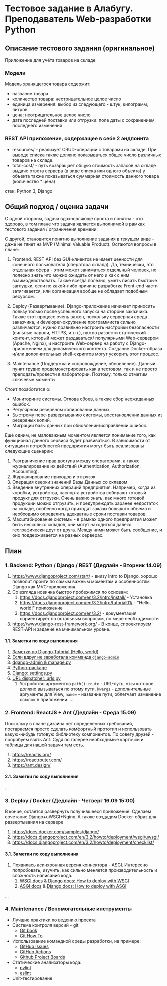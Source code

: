 # Тестовое задание в Алабугу. Преподаватель Web-разработки Python

## Описание тестового задания (оригинальное)

Приложение для учёта товаров на складе

### Модели

Модель хранящегося товара содержит:

- название товара
- количество товара: неотрицательное целое число
- единица измерения: выбор из следующего - штук, килограмм, литров
- цена: неотрицательное целое число
- дата последней поставки или отгрузки: поле даты с сохранением последнего изменения

### REST API приложение, содержащее в себе 2 эндпоинта

- resources/ - реализует CRUD-операции с товарами на складе. При выводе списка
также должно показываться общее число различных товаров на складе.
- total-cost/ - путь возвращает общую стоимость запасов на складе выдаче ответа
сервера (в виде списка или одного объекта) у объекта также показываться суммарная
стоимость данного товара (количество * цена)

стек: Python 3, Django

## Общий подход / оценка задачи

С одной стороны, задача вдохновляюще проста и понятна - это здорово, в том плане
что задача является выполнимой в рамках тестового задания / ограничения времени.

С другой, становится понятно выполнение задания в текущем виде - даже не тянет
на MVP (Minimal Valuable Product). Остаются вопросы в плане:

1. Frontend. REST API без GUI-клиентов не имеет ценности для конечного
пользователя (оператора склада). Да, технически, это отдельная сфера - этим может
заниматься отдельный человек, но полезно знать что можно ожидать от него и как
с ним взаимодействовать. Также всегда полезно, уметь писать быстрые заглушки,
если по какой-либо причине разработка Front-end части затягивается, или
организация вообще не обладает подобным ресурсом.

2. Deploy (Развертывание). Django-приложение начинает приносить пользу только
после успешного запуска на стороне заказчика. Также этот процесс очень важен,
поскольку серверная среда заказчика, и developer-окружение программиста сильно
различаются: нужно правильно настроить настройки безопасности (сильные пароли,
HTTPS, и т.п.), нужно развести статический контент, который может раздаваться/
популярными Web-сервером (Apache, Nginx), и настроить Web-сервер на работу с
Django-приложением для динамического контента. Создание Docker-образа и/или
дополнительных shell-скриптов могут ускорить этот процесс.

3. Maintenance (Поддержка и сопровождение, обновление). Данный пункт трудно
продемонстрировать как в тестовом, так и не просто преподать/провести в
лаборатории. Поэтому, только отметим ключевые моменты.

Стоит позаботится о:

- Мониторинге системы. Отлова сбоев, а также сбор неожиданных ошибок.
- Регулярном резервном копировании данных.
- Быстрому пере-развертыванию системы, восстановлении данных из резервных копий.
- Миграции базы данных при обновлении/исправлении ошибок.

Ещё одним, не маловажным моментом является понимание того, как функционал данного
сервиса будет развиваться. В зависимости от ситуации и потребностей предприятия
могут быть реализованы следующие сценарии:

1. Разграничение прав доступа между операторами, а также журналирование их
действий (Authentication, Authorization, Accounting).
2. Журналирование приходов и отгрузок
3. Операция сверки значений Базы Данных со складом
4. Введение внутренних операций предприятия. Например, когда из коробки,
устройства, паспорта устройства собирают готовый продукт для отгрузки.
Очень важно знать, как много готовой продукции можно отгрузить, и предупреждать
заранее недостаток на складе, особенно когда приходят заказы большого объема и
необходимо определить адекватные сроки поставки товаров.
5. Масштабирование системы - в рамках одного предприятия может быть несколько
складов, они могут находиться далеко географически друг от друга. Между ними
может быть сообщение, и оно поддерживается на разных серверах.

## План

### 1. Backend: Python / Django / REST (Дедлайн - Вторник 14.09)

1. https://www.djangoproject.com/start/ - внизу Intro to Django, хорошо позволит
пройти по самым важным моментам и особенностям Django как MVC-приложения.
2. Со взгляда новичка быстро пробежимся по основам:
   1. https://docs.djangoproject.com/en/3.2/intro/install/ - Установка
   2. https://docs.djangoproject.com/en/3.2/intro/tutorial01/ - "Hello, world!" приложение
   3. https://docs.djangoproject.com/en/3.2/ - документация сориентирует по
   остальным вопросам, по мере необходимости
3. https://www.django-rest-framework.org/ - В конце, спроектируем REST-API и
задание на минимальном уровне.

#### 1.1. Заметки по ходу выполнения

1. [Заметки по Django Tutorial (Hello, world)](./tutorial-log.md)
2. [Если вдруг не заработала комманда `django-admin`](https://docs.djangoproject.com/en/3.2/faq/troubleshooting/#troubleshooting-django-admin)
3. [dgango-admin & manage.py](https://docs.djangoproject.com/en/3.2/ref/django-admin/)
4. [Python-package](https://docs.python.org/3/tutorial/modules.html#tut-packages)
5. [Django: settings.py](https://docs.djangoproject.com/en/3.2/topics/settings/)
6. [URL dispatcher: urls.py](https://docs.djangoproject.com/en/3.2/topics/settings/)
   1. Устройство аргументов `path()`: `route` - URL-путь, `view` которое должно вызываться по этому пути, `kwargs` - дополнительные аргументы для View, `name=` - название пути, облегчает изменение ссылок в приложении.
...

### 2. Frontend: ReactJS + Ant (Дедлайн - Среда 15.09)

Поскольку в плане дизайна нет определенных требований, постараемся просто сделать
комфортный прототип и использовать какую-нибудь готовую библиотеку компонентов.
По совету друзей - попробуем взять Ant. Судя по галерее необходимые карточки
и таблицы для нашей задачи там есть.

1. https://reactjs.org/
2. https://reactrouter.com/
3. https://ant.design/

#### 2.1. Заметки по ходу выполнения

...

### 3. Deploy / Docker (Дедлайн - Четверг 16.09 15:00)

В конце, остается развернуть получившееся приложение. Сделаем сочетание
Django+uWSGI+Nginx. А также создадим Docker-образ для развертывания на сервере

1. https://docs.docker.com/samples/django/
2. https://docs.djangoproject.com/en/3.2/howto/deployment/wsgi/uwsgi/
3. https://docs.djangoproject.com/en/3.2/howto/deployment/checklist/

#### 3.1. Заметки по ходу выполнения

1. Появилась асинхронная версия коннектора - ASGI. Интересно попробовать, 
изучить, как сильно меняется производительность и сложность написания кода.
   1. [WSGI docs](https://wsgi.readthedocs.io/en/latest/index.html) & [Django docs: How to deploy with WSGI](https://docs.djangoproject.com/en/3.2/howto/deployment/wsgi/)
   2. [ASGI docs](https://asgi.readthedocs.io/en/latest/) & [Django docs: How to deploy with ASGI](https://docs.djangoproject.com/en/3.2/howto/deployment/asgi/)

...

### 4. Maintenance / Вспомогательные инструменты

- [Лучшие практики по ведению проекта](https://github.com/elsewhencode/project-guidelines)
- Система контроля версий - git
  - [Git book](https://git-scm.com/book/ru/v2)
  - [Git How To](https://githowto.com/ru)
- Использование командной среды разработки, на примере:
  - [GitHub Issues](https://guides.github.com/features/issues/)
  - [GitHub Actions](https://docs.github.com/en/actions)
  - [Github Project Boards](https://docs.github.com/en/issues/organizing-your-work-with-project-boards/managing-project-boards/about-project-boards)
- Статические анализаторы кода:
  - [pylint](https://www.pylint.org)
  - [eslint](https://eslint.org/)
- Unit-тестирование
